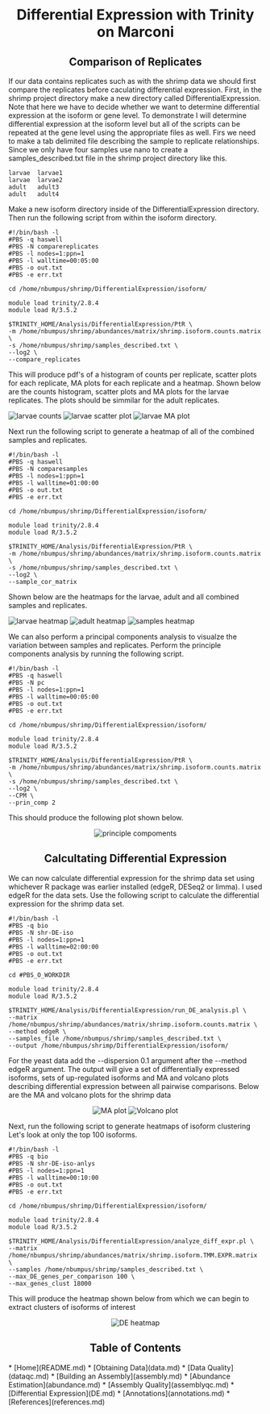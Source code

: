 <h1 align="center">Differential Expression with Trinity on Marconi<a id="top"></a></h1>

<h2 align="center">Comparison of Replicates</h2>

<p>If our data contains replicates such as with the shrimp data we should first compare the replicates before caculating differential expression.  First, in the shrimp project directory make a new directory called DifferentialExpression.  Note that here we have to decide whether we want to determine differential expression at the isoform or gene level.  To demonstrate I will determine differential expression at the isoform level but all of the scripts can be repeated at the gene level using the appropriate files as well.  Firs we need to make a tab delimited file describing the sample to replicate relationships.  Since we only have four samples use nano to create a samples_described.txt file in the shrimp project directory like this.</p>


```
larvae  larvae1
larvae  larvae2
adult   adult3
adult   adult4
```

<p>Make a new isoform directory inside of the DifferentialExpression directory. Then run the following script from within the isoform directory.</p>

```
#!/bin/bash -l
#PBS -q haswell
#PBS -N comparereplicates
#PBS -l nodes=1:ppn=1
#PBS -l walltime=00:05:00
#PBS -o out.txt
#PBS -e err.txt

cd /home/nbumpus/shrimp/DifferentialExpression/isoform/

module load trinity/2.8.4
module load R/3.5.2

$TRINITY_HOME/Analysis/DifferentialExpression/PtR \
-m /home/nbumpus/shrimp/abundances/matrix/shrimp.isoform.counts.matrix \
-s /home/nbumpus/shrimp/samples_described.txt \
--log2 \
--compare_replicates
```
<p>This will produce pdf's of a histogram of counts per replicate, scatter plots for each replicate, MA plots for each replicate and a heatmap.  Shown below are the counts histogram, scatter plots and MA plots for the larvae replicates.  The plots should be simmilar for the adult replicates.</p>

<p>
  <img src="larvae_counts50.mod.jpg" alt="larvae counts">
  <img src="log2_read_cnt50.mod.jpg" alt="larvae scatter plot">
  <img src="larvae_MA50.mod.jpg" alt="larvae MA plot">
</p>

<p>Next run the following script to generate a heatmap of all of the combined samples and replicates.</p>

```
#!/bin/bash -l
#PBS -q haswell
#PBS -N comparesamples
#PBS -l nodes=1:ppn=1
#PBS -l walltime=01:00:00
#PBS -o out.txt
#PBS -e err.txt

cd /home/nbumpus/shrimp/DifferentialExpression/isoform/

module load trinity/2.8.4
module load R/3.5.2

$TRINITY_HOME/Analysis/DifferentialExpression/PtR \
-m /home/nbumpus/shrimp/abundances/matrix/shrimp.isoform.counts.matrix \
-s /home/nbumpus/shrimp/samples_described.txt \
--log2 \
--sample_cor_matrix
```

<p>Shown below are the heatmaps for the larvae, adult and all combined samples and replicates.</p>
 
<p>
  <img src="larvaeheat50.mod.jpg" alt="larvae heatmap">
  <img src="adultheat50.mod.jpg" alt="adult heatmap">
  <img src="samplesheat50.mod.jpg" alt="samples heatmap">
</p>

<p>We can also perform a principal components analysis to visualze the variation between samples and replicates.  Perform the principle components analysis by running the following script.</p>

```
#!/bin/bash -l
#PBS -q haswell
#PBS -N pc
#PBS -l nodes=1:ppn=1
#PBS -l walltime=00:05:00
#PBS -o out.txt
#PBS -e err.txt

cd /home/nbumpus/shrimp/DifferentialExpression/isoform/

module load trinity/2.8.4
module load R/3.5.2

$TRINITY_HOME/Analysis/DifferentialExpression/PtR \
-m /home/nbumpus/shrimp/abundances/matrix/shrimp.isoform.counts.matrix \
-s /home/nbumpus/shrimp/samples_described.txt \
--log2 \
--CPM \
--prin_comp 2
```

<p>This should produce the following plot shown below.</p>

<p align="center">
  <img src="shrimppc.jpg" alt="principle compoments">
</p>

<h2 align="center">Calcultating Differential Expression</h2>

<p>We can now calculate differential expression for the shrimp data set using whichever R package was earlier installed (edgeR, DESeq2 or limma).  I used edgeR for the data sets.  Use the following script to calculate the differential expression for the shrimp data set.</p>

```
#!/bin/bash -l
#PBS -q bio
#PBS -N shr-DE-iso
#PBS -l nodes=1:ppn=1
#PBS -l walltime=02:00:00
#PBS -o out.txt
#PBS -e err.txt

cd #PBS_O_WORKDIR

module load trinity/2.8.4
module load R/3.5.2

$TRINITY_HOME/Analysis/DifferentialExpression/run_DE_analysis.pl \
--matrix /home/nbumpus/shrimp/abundances/matrix/shrimp.isoform.counts.matrix \
--method edgeR \
--samples_file /home/nbumpus/shrimp/samples_described.txt \
--output /home/nbumpus/shrimp/DifferentialExpression/isoform/
```
<p>For the yeast data add the --dispersion 0.1 argument after the --method edgeR argument.  The output will give a set of differentially expressed isoforms, sets of up-regulated isoforms and MA and volcano plots describing differential expression between all pairwise comparisons.  Below are the MA and volcano plots for the shrimp data</p>

<p align="center">
  <img src="shrimpMA50.jpg" alt="MA plot">
  <img src="shrimpvol50.jpg" alt="Volcano plot">
</p>

<p>Next, run the following script to generate heatmaps of isoform clustering  Let's look at only the top 100 isoforms.</p>

```
#!/bin/bash -l
#PBS -q bio
#PBS -N shr-DE-iso-anlys
#PBS -l nodes=1:ppn=1
#PBS -l walltime=00:10:00
#PBS -o out.txt
#PBS -e err.txt

cd /home/nbumpus/shrimp/DifferentialExpression/isoform/

module load trinity/2.8.4
module load R/3.5.2

$TRINITY_HOME/Analysis/DifferentialExpression/analyze_diff_expr.pl \
--matrix /home/nbumpus/shrimp/abundances/matrix/shrimp.isoform.TMM.EXPR.matrix \
--samples /home/nbumpus/shrimp/samples_described.txt \
--max_DE_genes_per_comparison 100 \
--max_genes_clust 18000
```
<p>This will produce the heatmap shown below from which we can begin to extract clusters of isoforms of interest</p>

<p align="center">
  <img src="shrimpDEheatmap50.jpg" alt="DE heatmap">
</p>


<h2 align="center">Table of Contents<a id="contents"></a></h2>
* [Home](README.md)
* [Obtaining Data](data.md)
* [Data Quality](dataqc.md)
* [Building an Assembly](assembly.md)
* [Abundance Estimation](abundance.md)
* [Assembly Quality](assemblyqc.md)
* [Differential Expression](DE.md)
* [Annotations](annotations.md)
* [References](references.md)

